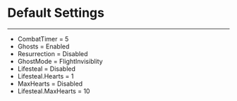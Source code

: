 # Default Settings
- - -
* CombatTimer = 5
* Ghosts = Enabled
* Resurrection = Disabled
* GhostMode = FlightInvisiblity
* Lifesteal = Disabled
* Lifesteal.Hearts = 1
* MaxHearts = Disabled
* Lifesteal.MaxHearts = 10
